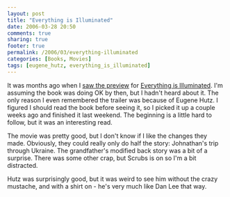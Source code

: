 ```yaml
---
layout: post
title: "Everything is Illuminated"
date: 2006-03-28 20:50
comments: true
sharing: true
footer: true
permalink: /2006/03/everything-illuminated
categories: [Books, Movies]
tags: [eugene_hutz, everything_is_illuminated]
---
```

It was months ago when I <a href="/archives/2005/09/eugene_hutz.php">saw the preview</a> for <a href="http://www.imdb.com/title/tt0404030">Everything is Illuminated</a>.  I'm assuming the book was doing OK by then, but I hadn't heard about it.  The only reason I even remembered the trailer was because of Eugene Hutz.  I figured I should read the book before seeing it, so I picked it up a couple weeks ago and finished it last weekend.  The beginning is a little hard to follow, but it was an interesting read.

The movie was pretty good, but I don't know if I like the changes they made.  Obviously, they could really only do half the story: Johnathan's trip through Ukraine.  The grandfather's modified back story was a bit of a surprise.  There was some other crap, but Scrubs is on so I'm a bit distracted.

Hutz was surprisingly good, but it was weird to see him without the crazy mustache, and with a shirt on - he's very much like Dan Lee that way.
